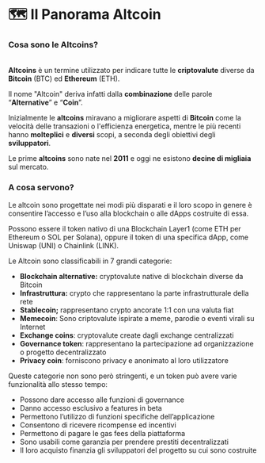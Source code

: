 # 🗺 Il Panorama Altcoin

### **Cosa sono le Altcoins?**

\
**Altcoins** è un termine utilizzato per indicare tutte le **criptovalute** diverse da **Bitcoin** (BTC) ed **Ethereum** (ETH).

Il nome "Altcoin" deriva infatti dalla **combinazione** delle parole “**Alternative**” e “**Coin**”.

Inizialmente le **altcoins** miravano a migliorare aspetti di **Bitcoin** come la velocità delle transazioni o l'efficienza energetica, mentre le più recenti hanno **molteplici** e **diversi** scopi, a seconda degli obiettivi degli **sviluppatori**.

Le prime **altcoins** sono nate nel **2011** e oggi ne esistono **decine di migliaia** sul mercato.

### A cosa servono? <a href="#a-cosa-servono" id="a-cosa-servono"></a>

Le altcoin sono progettate nei modi più disparati e il loro scopo in genere è consentire l’accesso e l’uso alla blockchain o alle dApps costruite di essa.

Possono essere il token nativo di una Blockchain Layer1 (come ETH per Ethereum o SOL per Solana), oppure il token di una specifica dApp, come Uniswap (UNI) o Chainlink (LINK).

Le Altcoin sono classificabili in 7 grandi categorie:

* **Blockchain alternative:** cryptovalute native di blockchain diverse da Bitcoin
* **Infrastruttura:** crypto che rappresentano la parte infrastrutturale della rete
* **Stablecoin;** rappresentano crypto ancorate 1:1 con una valuta fiat
* **Memecoin**: Sono criptovalute ispirate a meme, parodie o eventi virali su Internet
* **Exchange coins**: cryptovalute create dagli exchange centralizzati
* **Governance token**: rappresentano la partecipazione ad organizzazione o progetto decentralizzato
* **Privacy coin**: forniscono privacy e anonimato al loro utilizzatore&#x20;

Queste categorie non sono però stringenti, e un token può avere varie funzionalità allo stesso tempo:

* Possono dare accesso alle funzioni di governance
* Danno accesso esclusivo a features in beta
* Permettono l’utilizzo di funzioni specifiche dell’applicazione
* Consentono di ricevere ricompense ed incentivi
* Permettono di pagare le gas fees della piattaforma
* Sono usabili come garanzia per prendere prestiti decentralizzati
* Il loro acquisto finanzia gli sviluppatori del progetto su cui sono costruite

